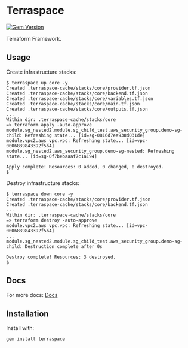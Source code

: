 # Terraspace

[![Gem Version](https://badge.fury.io/rb/terraspace.png)](http://badge.fury.io/rb/terraspace)

Terraform Framework.

## Usage

Create infrastructure stacks:

    $ terraspace up core -y
    Created .terraspace-cache/stacks/core/provider.tf.json
    Created .terraspace-cache/stacks/core/backend.tf.json
    Created .terraspace-cache/stacks/core/variables.tf.json
    Created .terraspace-cache/stacks/core/main.tf.json
    Created .terraspace-cache/stacks/core/outputs.tf.json
    ...
    Within dir: .terraspace-cache/stacks/core
    => terraform apply -auto-approve
    module.sg_nested2.module.sg_child_test.aws_security_group.demo-sg-child: Refreshing state... [id=sg-0816d7ea938d031de]
    module.vpc2.aws_vpc.vpc: Refreshing state... [id=vpc-0006839843392f564]
    module.sg_nested2.aws_security_group.demo-sg-nested: Refreshing state... [id=sg-0f7bebaaaf7c1a194]

    Apply complete! Resources: 0 added, 0 changed, 0 destroyed.
    $

Destroy infrastructure stacks:

    $ terraspace down core -y
    Created .terraspace-cache/stacks/core/provider.tf.json
    Created .terraspace-cache/stacks/core/backend.tf.json
    ...
    Within dir: .terraspace-cache/stacks/core
    => terraform destroy -auto-approve
    module.vpc2.aws_vpc.vpc: Refreshing state... [id=vpc-0006839843392f564]
    ...
    module.sg_nested2.module.sg_child_test.aws_security_group.demo-sg-child: Destruction complete after 0s

    Destroy complete! Resources: 3 destroyed.
    $

## Docs

For more docs: [Docs](https://github.com/boltops-tools/terraspace-docs)

## Installation

Install with:

    gem install terraspace
